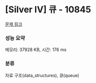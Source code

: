 # [Silver IV] 큐 - 10845 

[문제 링크](https://www.acmicpc.net/problem/10845) 

### 성능 요약

메모리: 37928 KB, 시간: 176 ms

### 분류

자료 구조(data_structures), 큐(queue)

